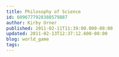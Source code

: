 ```yaml
---
title: Philosophy of Science
id: 6096777928388579887
author: Kirby Urner
published: 2011-02-11T11:39:00.000-08:00
updated: 2011-02-13T12:37:12.600-08:00
blog: world_game
tags: 
---
```


